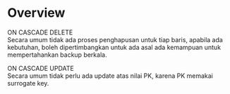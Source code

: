 # Overview

ON CASCADE DELETE   
Secara umum tidak ada proses penghapusan untuk tiap baris, apabila ada kebutuhan, boleh dipertimbangkan untuk ada asal ada kemampuan untuk mempertahankan backup berkala.

ON CASCADE UPDATE   
Secara umum tidak perlu ada update atas nilai PK, karena PK memakai surrogate key.